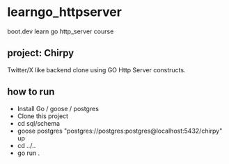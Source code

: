 # learngo_httpserver

boot.dev learn go http_server course

## project: Chirpy

Twitter/X like backend clone using GO Http Server constructs.

## how to run
* Install Go / goose / postgres
* Clone this project
* cd sql/schema
* goose postgres "postgres://postgres:postgres@localhost:5432/chirpy" up
* cd ../..
* go run .